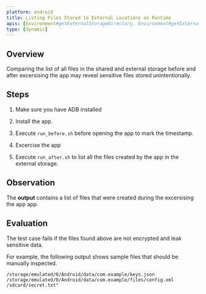 ```yaml
---
platform: android
title: Listing Files Stored to External Locations on Runtime
apis: [Environment#getExternalStorageDirectory, Environment#getExternalStorageDirectory, Environment#getExternalFilesDir, Environment#getExternalCacheDir, SharedPreferences, FileOutPutStream]
type: [dynamic]
---
```


## Overview

Comparing the list of all files in the shared and external storage before and after excersising the app may reveal sensitive files stored unintentionally.

## Steps

1. Make sure you have ADB installed

2. Install the app.

3. Execute `run_before.sh` before opening the app to mark the timestamp.

4. Excercise the app

5. Execute `run_after.sh` to list all the files created by the app in the external storage.


## Observation

The **output** contains a list of files that were created during the excersising the app app.

## Evaluation

The test case fails if the files found above are not encrypted and leak sensitive data.

For example, the following output shows sample files that should be manually inspected.

```shell
/storage/emulated/0/Android/data/com.example/keys.json
/storage/emulated/0/Android/data/com.example/files/config.xml
/sdcard/secret.txt"
```

